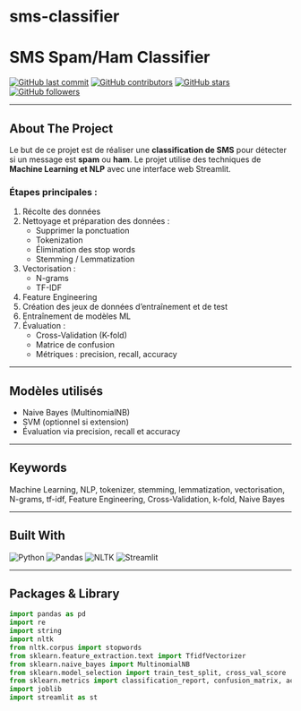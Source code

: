 # sms-classifier
# SMS Spam/Ham Classifier

[![GitHub last commit](https://img.shields.io/github/last-commit/mounirromani8-rgb/sms-classifier)](https://github.com/mounirromani8-rgb/sms-classifier/commits)
[![GitHub contributors](https://img.shields.io/github/contributors/mounirromani8-rgb/sms-classifier)](https://github.com/mounirromani8-rgb/sms-classifier/graphs/contributors)
[![GitHub stars](https://img.shields.io/github/stars/mounirromani8-rgb/sms-classifier)](https://github.com/mounirromani8-rgb/sms-classifier/stargazers)
[![GitHub followers](https://img.shields.io/github/followers/mounirromani8-rgb)](https://github.com/mounirromani8-rgb?tab=followers)

---

## About The Project

Le but de ce projet est de réaliser une **classification de SMS** pour détecter si un message est **spam** ou **ham**. Le projet utilise des techniques de **Machine Learning et NLP** avec une interface web Streamlit.

### Étapes principales :

1. Récolte des données
2. Nettoyage et préparation des données :
   - Supprimer la ponctuation
   - Tokenization
   - Élimination des stop words
   - Stemming / Lemmatization
3. Vectorisation :
   - N-grams
   - TF-IDF
4. Feature Engineering
5. Création des jeux de données d’entraînement et de test
6. Entraînement de modèles ML
7. Évaluation :
   - Cross-Validation (K-fold)
   - Matrice de confusion
   - Métriques : precision, recall, accuracy

---

## Modèles utilisés

- Naive Bayes (MultinomialNB)
- SVM (optionnel si extension)
- Évaluation via precision, recall et accuracy

---

## Keywords

Machine Learning, NLP, tokenizer, stemming, lemmatization, vectorisation, N-grams, tf-idf, Feature Engineering, Cross-Validation, k-fold, Naive Bayes

---

## Built With

![Python](https://img.shields.io/badge/Python-3776AB?style=for-the-badge&logo=python&logoColor=white)
![Pandas](https://img.shields.io/badge/Pandas-150458?style=for-the-badge&logo=pandas&logoColor=white)
![NLTK](https://img.shields.io/badge/NLTK-FF7F50?style=for-the-badge&logo=nltk&logoColor=white)
![Streamlit](https://img.shields.io/badge/Streamlit-FF4B4B?style=for-the-badge&logo=streamlit&logoColor=white)

---

## Packages & Library

```python
import pandas as pd
import re
import string
import nltk
from nltk.corpus import stopwords
from sklearn.feature_extraction.text import TfidfVectorizer
from sklearn.naive_bayes import MultinomialNB
from sklearn.model_selection import train_test_split, cross_val_score
from sklearn.metrics import classification_report, confusion_matrix, accuracy_score
import joblib
import streamlit as st
